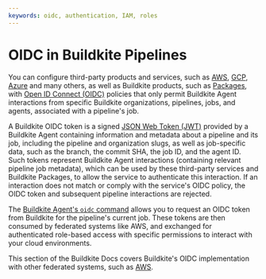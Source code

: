 ```yaml
---
keywords: oidc, authentication, IAM, roles
---
```


# OIDC in Buildkite Pipelines

You can configure third-party products and services, such as [AWS](https://aws.amazon.com/), [GCP](https://cloud.google.com/), [Azure](https://azure.microsoft.com/) and many others, as well as Buildkite products, such as [Packages](/docs/packages/security/oidc), with [Open ID Connect (OIDC)](https://openid.net/developers/how-connect-works/) policies that only permit Buildkite Agent interactions from specific Buildkite organizations, pipelines, jobs, and agents, associated with a pipeline's job.

A Buildkite OIDC token is a signed [JSON Web Token (JWT)](https://jwt.io/) provided by a Buildkite Agent containing information and metadata about a pipeline and its job, including the pipeline and organization slugs, as well as job-specific data, such as the branch, the commit SHA, the job ID, and the agent ID. Such tokens represent Buildkite Agent interactions (containing relevant pipeline job metadata), which can be used by these third-party services and Buildkite Packages, to allow the service to authenticate this interaction. If an interaction does not match or comply with the service's OIDC policy, the OIDC token and subsequent pipeline interactions are rejected.

The [Buildkite Agent's `oidc` command](/docs/agent/v3/cli-oidc) allows you to request an OIDC token from Buildkite for the pipeline's current job. These tokens are then consumed by federated systems like AWS, and exchanged for authenticated role-based access with specific permissions to interact with your cloud environments.

This section of the Buildkite Docs covers Buildkite's OIDC implementation with other federated systems, such as [AWS](/docs/pipelines/security/oidc/aws).
